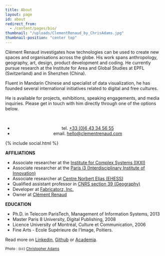 ```yaml
---
title: About
layout: page
id: about
redirect_from:
  - /content/pages/bio/
thumbnail: "/uploads/ClementRenaud_by_ChrisAdams.jpg"
thumbnail-position: "center top"
---
```


Clément Renaud investigates how technologies can be used to create new spaces and organisations across the globe. His work spans anthropology, geography, art, design, product development and coding. He currently pursue research at the Institute for Area and Global Studies at EPFL (Switzerland) and in Shenzhen (China).

Fluent in Mandarin Chinese and specialist of data visualization, he has founded several international initiatives related to digital and free cultures. 

He is available for projects, exhibitions, speaking engagements, and media inquiries. Please get in touch with him directly through one of the options below.

<br>
<ul style="text-align:center">  
  <li>tel. <a href="callto:+33643345655">+33 (0)6 43 34 56 55</a></li>
  <li>email. <a href="mailto:hello@clementrenaud.com">hello@clementrenaud.com</a></li>
</ul>

{% include social.html %}

**AFFILIATIONS**

+ Associate researcher at the [Institute for Complex Systems (IXXI)](http://www.ixxi.fr)
+ Associate researcher at the [Paris i3 (Interdisciplinary Institute of Innovation)](http://www.i-3.fr/?lang=en)
+ Associate researcher at [Centre Norbert Elias (EHESS)](http://centre-norbert-elias.ehess.fr/)
+ Qualified assistant professor in [CNRS section 39 (Geography)](http://www.cnrs.fr/comitenational/sections/section.php?sec=39)
+ Developer at [Fabricatorz, Inc.](http://fabricatorz.com)
+ Owner at [Clément Renaud](http://clementrenaud.com)


**EDUCATION**

* Ph.D. in Telecom ParisTech, Management of Information Systems, 2013
* Master Paris 8 University, Digital Publishing, 2008
* Licence University of Montréal, Culture et Communication, 2006
* Fine Arts - Ecole Supérieure de l'Image, Poitiers.

Read more on [Linkedin](http://fr.linkedin.com/in/clementrenaud), [Github](http://github.com/clemsos) or [Academia](https://telecom-paristech.academia.edu/Cl%C3%A9mentRenaud).

<small>Photo : (cc) [Christopher Adams](http://chris.raysend.com)</small>

